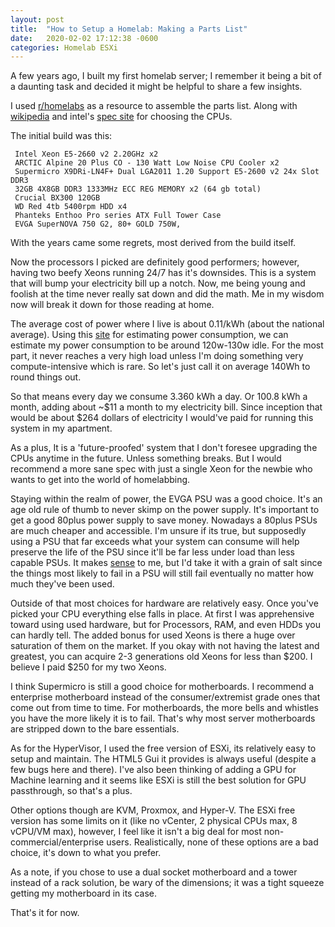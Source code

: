 ```yaml
---
layout: post
title:  "How to Setup a Homelab: Making a Parts List"
date:   2020-02-02 17:12:38 -0600
categories: Homelab ESXi
---
```


A few years ago, I built my first homelab server; I remember it being a bit of a daunting task and decided it might be helpful to share a few insights.

I used [r/homelabs](https://www.reddit.com/r/homelabs/) as a resource to assemble the parts list. Along with [wikipedia](https://en.wikipedia.org/wiki/List_of_Intel_Xeon_microprocessors) and intel's [spec site](https://ark.intel.com/content/www/us/en/ark.html#@PanelLabel595) for choosing the CPUs.

The initial build was this: 

```
 Intel Xeon E5-2660 v2 2.20GHz x2
 ARCTIC Alpine 20 Plus CO - 130 Watt Low Noise CPU Cooler x2
 Supermicro X9DRi-LN4F+ Dual LGA2011 1.20 Support E5-2600 v2 24x Slot DDR3 
 32GB 4X8GB DDR3 1333MHz ECC REG MEMORY x2 (64 gb total)
 Crucial BX300 120GB 
 WD Red 4tb 5400rpm HDD x4
 Phanteks Enthoo Pro series ATX Full Tower Case
 EVGA SuperNOVA 750 G2, 80+ GOLD 750W,
```

With the years came some regrets, most derived from the build itself.

Now the processors I picked are definitely good performers; however, having two beefy Xeons running 24/7 has it's downsides. This is a system that will bump your electricity bill up a notch. Now, me being young and foolish at the time never really sat down and did the math. Me in my wisdom now will break it down for those reading at home. 

The average cost of power where I live is about 0.11/kWh (about the national average). Using this [site](https://forums.servethehome.com/index.php?threads/xeon-26xx-v2-power-draw.22720/) for estimating power consumption, we can estimate my power consumption to be around 120w-130w idle. For the most part, it never reaches a very high load unless I'm doing something very compute-intensive which is rare. So let's just call it on average 140Wh to round things out. 

So that means every day we consume 3.360 kWh a day. Or 100.8 kWh a month, adding about \~$11 a month to my electricity bill. Since inception that would be about $264 dollars of electricity I would've paid for running this system in my apartment.

As a plus, It is a 'future-proofed' system that I don't foresee upgrading the CPUs anytime in the future. Unless something breaks. But I would recommend a more sane spec with just a single Xeon for the newbie who wants to get into the world of homelabbing. 

Staying within the realm of power, the EVGA PSU was a good choice. It's an age old rule of thumb to never skimp on the power supply. It's important to get a good 80plus power supply to save money. Nowadays a 80plus PSUs are much cheaper and accessible. I'm unsure if its true, but supposedly using a PSU that far exceeds what your system can consume will help preserve the life of the PSU since it'll be far less under load than less capable PSUs. It makes [sense](https://www.ee.co.za/article/thermal-stress-capacitors-failure-prevention.html) to me, but I'd take it with a grain of salt since the things most likely to fail in a PSU will still fail eventually no matter how much they've been used. 

Outside of that most choices for hardware are relatively easy. Once you've picked your CPU everything else falls in place. At first I was apprehensive toward using used hardware, but for Processors, RAM, and even HDDs you can hardly tell. The added bonus for used Xeons is there a huge over saturation of them on the market. If you okay with not having the latest and greatest, you can acquire 2-3 generations old Xeons for less than $200. I believe I paid $250 for my two Xeons.

I think Supermicro is still a good choice for motherboards. I recommend a enterprise motherboard instead of the consumer/extremist grade ones that come out from time to time. For motherboards, the more bells and whistles you have the more likely it is to fail. That's why most server motherboards are stripped down to the bare essentials. 

As for the HyperVisor, I used the free version of ESXi, its relatively easy to setup and maintain. The HTML5 Gui it provides is always useful (despite a few bugs here and there). I've also been thinking of adding a GPU for Machine learning and it seems like ESXi is still the best solution for GPU passthrough, so that's a plus.

Other options though are KVM, Proxmox, and Hyper-V. The ESXi free version has some limits on it (like no vCenter, 2 physical CPUs max, 8 vCPU/VM max), however, I feel like it isn't a big deal for most non-commercial/enterprise users. Realistically, none of these options are a bad choice, it's down to what you prefer.

As a note, if you chose to use a dual socket motherboard and a tower instead of a rack solution, be wary of the dimensions; it was a tight squeeze getting my motherboard in its case.

That's it for now.